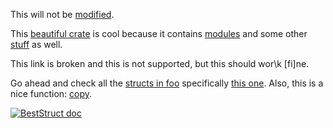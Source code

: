 This will not be [modified].

<!-- cargo-rdme start -->

This [beautiful crate] is cool because it contains [modules]
and some other [stuff] as well.

This link is broken and this is not supported,
but this should wor\\k \[fi\]ne.

Go ahead and check all the [structs in foo] specifically
[this one].  Also, this is a nice function: [copy][cp].

[![BestStruct doc]][BestStruct]

[beautiful crate]: https://docs.rs/integration_test/latest/integration_test/
[modules]: https://docs.rs/integration_test/latest/integration_test/amodule/
[stuff]: https://en.wikipedia.org/wiki/Stuff
[structs in foo]: https://docs.rs/integration_test/latest/integration_test/foo/#structs
[this one]: https://docs.rs/integration_test/latest/integration_test/foo/struct.BestStruct.html
[cp]: https://doc.rust-lang.org/stable/std/fs/fn.copy.html#examples "A title here"
[BestStruct doc]: https://example.com/image.png
[BestStruct]: https://docs.rs/integration_test/latest/integration_test/foo/struct.BestStruct.html

<!-- cargo-rdme end -->

[modified]: crate::amodule
